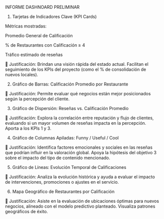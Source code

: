 INFORME DASHNOARD PRELIMINAR

1. Tarjetas de Indicadores Clave (KPI Cards)

Métricas mostradas:

Promedio General de Calificación

% de Restaurantes con Calificación ≥ 4

Tráfico estimado de reseñas

📌 Justificación:
Brindan una visión rápida del estado actual. Facilitan el seguimiento de los KPIs del proyecto (como el % de consolidación de nuevos locales).

2. Gráfico de Barras: Calificación Promedio por Restaurante

📌 Justificación:
Permite evaluar qué negocios están mejor posicionados según la percepción del cliente. 

3. Gráfico de Dispersión: Reseñas vs. Calificación Promedio

📌 Justificación:
Explora la correlación entre reputación y flujo de clientes, evaluando si un mayor volumen de reseñas impacta en la percepción. Aporta a los KPIs 1 y 3.

4. Gráfico de Columnas Apiladas: Funny / Useful / Cool

📌 Justificación:
Identifica factores emocionales y sociales en las reseñas que podrían influir en la valoración global. Apoya la hipótesis del objetivo 3 sobre el impacto del tipo de contenido mencionado.

5. Gráfico de Líneas: Evolución Temporal de Calificaciones

📌 Justificación:
Analiza la evolución histórica y ayuda a evaluar el impacto de intervenciones, promociones o ajustes en el servicio. 

6. Mapa Geográfico de Restaurantes por Calificación

📌 Justificación:
Asiste en la evaluación de ubicaciones óptimas para nuevos negocios, alineado con el modelo predictivo planteado. Visualiza patrones geográficos de éxito.










